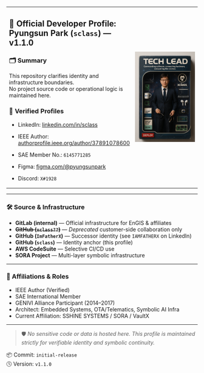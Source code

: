 <table>
  <tr>
    <td width="65%">
    
## 🧭 Official Developer Profile: Pyungsun Park (`sclass`) — v1.1.0

### 🗂 Summary
This repository clarifies identity and infrastructure boundaries.  
No project source code or operational logic is maintained here.

### 🔗 Verified Profiles
- LinkedIn: [linkedin.com/in/sclass](https://www.linkedin.com/in/sclass)  
- IEEE Author: [authorprofile.ieee.org/author/37891078600](https://authorprofile.ieee.org/author/37891078600)  
- SAE Member No.: `6145771285`  
- Figma: [figma.com/@pyungsunpark](https://www.figma.com/@pyungsunpark)  
- Discord: `X#1928`

  </td>
  <td align="center" width="35%">
    <img src="https://raw.githubusercontent.com/sclass/sclass/main/assets/tech-lead-boxed.png" alt="Tech Lead" width="180"/>
  </td>
  </tr>
</table>

---

### 🛠 Source & Infrastructure
- **GitLab (internal)** — Official infrastructure for EnGIS & affiliates  
- ~~**GitHub (`xclass??`)**~~ — *Deprecated* customer-side collaboration only  
- **GitHub (`ImFatherX`)** — Successor identity (see `IAMFATHERX` on LinkedIn)  
- **GitHub (`sclass`)** — Identity anchor (this profile)  
- **AWS CodeSuite** — Selective CI/CD use  
- **SORA Project** — Multi-layer symbolic infrastructure

---

### 🧾 Affiliations & Roles
- IEEE Author (Verified)  
- SAE International Member  
- GENIVI Alliance Participant (2014–2017)  
- Architect: Embedded Systems, OTA/Telematics, Symbolic AI Infra  
- Current Affiliation: SSHINE SYSTEMS / SORA / VaultX

---

> 🛡️ *No sensitive code or data is hosted here. This profile is maintained strictly for verifiable identity and symbolic continuity.*

📦 Commit: `initial-release`  
🕓 Version: `v1.1.0`
